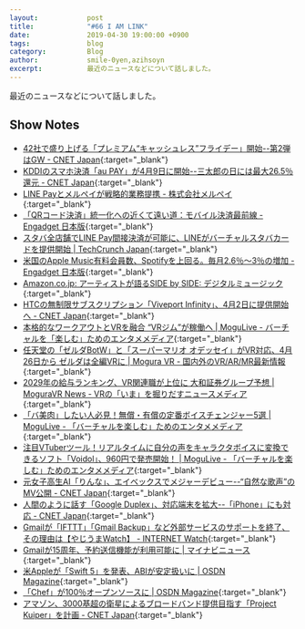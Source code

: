 ```yaml
---
layout:            post
title:             "#66 I AM LINK"
date:              2019-04-30 19:00:00 +0900
tags:              blog
category:          Blog
author:            smile-0yen,azihsoyn
excerpt:           最近のニュースなどについて話しました。
---
```

最近のニュースなどについて話しました。

## Show Notes
- [42社で盛り上げる「プレミアム“キャッシュレス”フライデー」開始\-\-第2弾はGW \- CNET Japan](https://japan.cnet.com/article/35134960/){:target="_blank"}
- [KDDIのスマホ決済「au PAY」が4月9日に開始\-\-三太郎の日には最大26\.5％還元 \- CNET Japan](https://japan.cnet.com/article/35135246/){:target="_blank"}
- [LINE Payとメルペイが戦略的業務提携 \- 株式会社メルペイ](https://jp.merpay.com/news/2019/03/merpay_linepay/){:target="_blank"}
- [「QRコード決済」統一化への近くて遠い道：モバイル決済最前線 \- Engadget 日本版](https://japanese.engadget.com/2019/03/31/qr/){:target="_blank"}
- [スタバ全店舗でLINE Pay間接決済が可能に、LINEがバーチャルスタバカードを提供開始 \| TechCrunch Japan](https://jp.techcrunch.com/2019/04/08/line-pay-starbucks/){:target="_blank"}
- [米国のApple Music有料会員数、Spotifyを上回る。毎月2\.6％～3％の増加 \- Engadget 日本版](https://japanese.engadget.com/2019/04/06/apple-music-spotify-2-6-3/){:target="_blank"}
- [Amazon\.co\.jp: アーティストが語るSIDE by SIDE: デジタルミュージック](https://www.amazon.co.jp/b/ref=gbpp_itr_m-2_0262_16067220?node=5503744051&ie=UTF8){:target="_blank"}
- [HTCの無制限サブスクリプション「Viveport Infinity」、4月2日に提供開始へ \- CNET Japan](https://japan.cnet.com/article/35134246/){:target="_blank"}
- [本格的なワークアウトとVRを融合 “VRジム”が稼働へ \| MoguLive \- バーチャルを「楽しむ」ためのエンタメメディア](https://www.moguravr.com/vr-gym-opens/){:target="_blank"}
- [任天堂の「ゼルダBotW」と「スーパーマリオ オデッセイ」がVR対応、4月26日から ゼルダは全編VRに \| Mogura VR \- 国内外のVR/AR/MR最新情報](https://www.moguravr.com/zelda-mario-vr/){:target="_blank"}
- [2029年の給与ランキング、VR関連職が上位に 大和証券グループ予想 \| MoguraVR News \- VRの「いま」を掘りだすニュースメディア](https://www.moguravr.com/daiwa-grp-ai-forecast-2029/){:target="_blank"}
- [「バ美肉」したい人必見！無償・有償の定番ボイスチェンジャー5選 \| MoguLive \- 「バーチャルを楽しむ」ためのエンタメメディア](https://www.moguravr.com/voice-changer-pickup5/){:target="_blank"}
- [注目VTuberツール！リアルタイムに自分の声をキャラクタボイスに変換できるソフト「Voidol」、960円で発売開始！ \| MoguLive \- 「バーチャルを楽しむ」ためのエンタメメディア](https://www.moguravr.com/voidol/){:target="_blank"}
- [元女子高生AI「りんな」、エイベックスでメジャーデビュー\-\-“自然な歌声”のMV公開 \- CNET Japan](https://japan.cnet.com/article/35135087/){:target="_blank"}
- [人間のように話す「Google Duplex」、対応端末を拡大\-\-「iPhone」にも対応 \- CNET Japan](https://japan.cnet.com/article/35135221/){:target="_blank"}
- [Gmailが「IFTTT」「Gmail Backup」など外部サービスのサポートを終了、その理由は【やじうまWatch】 \- INTERNET Watch](https://internet.watch.impress.co.jp/docs/yajiuma/1176187.html){:target="_blank"}
- [Gmailが15周年、予約送信機能が利用可能に \| マイナビニュース](https://news.mynavi.jp/article/20190402-800869/){:target="_blank"}
- [米Appleが「Swift 5」を発表、ABIが安定扱いに \| OSDN Magazine](https://mag.osdn.jp/19/03/27/150000){:target="_blank"}
- [「Chef」が100％オープンソースに \| OSDN Magazine](https://mag.osdn.jp/19/04/03/160000){:target="_blank"}
- [アマゾン、3000基超の衛星によるブロードバンド提供目指す「Project Kuiper」を計画 \- CNET Japan](https://japan.cnet.com/article/35135297/){:target="_blank"}
